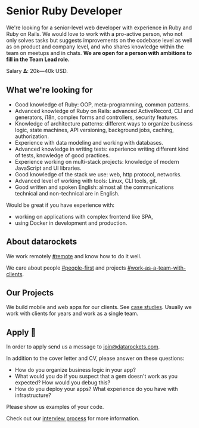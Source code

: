 # Senior Ruby Developer

We're looking for a senior-level web developer with experience in Ruby and Ruby on Rails. We would love to work with a pro-active person, who not only solves tasks but suggests improvements on the codebase level as well as on product and company level, and who shares knowledge within the team on meetups and in chats. <b> We are open for a person with ambitions to fill in the Team Lead role. </b>

Salary 𝚫: 20k—40k USD.

## What we're looking for

- Good knowledge of Ruby: OOP, meta-programming, common patterns.
- Advanced knowledge of Ruby on Rails: advanced ActiveRecord, CLI and generators, i18n, complex forms and controllers, security features.
- Knowledge of architecture patterns: different ways to organize business logic, state machines, API versioning, background jobs, caching, authorization.
- Experience with data modeling and working with databases.
- Advanced knowledge in writing tests: experience writing different kind of tests, knowledge of good practices.
- Experience working on multi-stack projects: knowledge of modern JavaScript and UI libraries.
- Good knowledge of the stack we use: web, http protocol, networks.
- Advanced level of working with tools: Linux, CLI tools, git.
- Good written and spoken English: almost all the communications technical and non-technical are in English.

Would be great if you have experience with:

- working on applications with complex frontend like SPA,
- using Docker in development and production.


## About datarockets

We work remotely [#remote](https://github.com/datarockets/career#remote) and know how to do it well.

We care about people [#people-first](https://github.com/datarockets/career#people-first) and projects [#work-as-a-team-with-clients](https://github.com/datarockets/career#work-as-a-team-with-clients).


## Our Projects

We build mobile and web apps for our clients. See [case studies](https://datarockets.com/case-studies/). Usually we work with clients for years and work as a single team.


## Apply 💌

In order to apply send us a message to [join@datarockets.com](mailto:join@datarockets.com).

In addition to the cover letter and CV, please answer on these questions:

- How do you organize business logic in your app?
- What would you do if you suspect that a gem doesn't work as you expected? How would you debug this?
- How do you deploy your apps? What experience do you have with infrastructure?

Please show us examples of your code.

Check out our [interview process](https://github.com/datarockets/career#interview-process) for more information.
